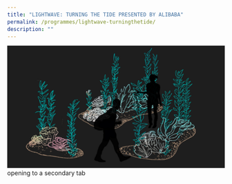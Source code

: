 ```yaml
---
title: "LIGHTWAVE: TURNING THE TIDE PRESENTED BY ALIBABA"
permalink: /programmes/lightwave-turningthetide/
description: ""
---
```

<a target="_blank" href="https://www.ilightsingapore.gov.sg/">![](/images/Installations/Bleached.jpg)</a>
opening to a secondary tab

